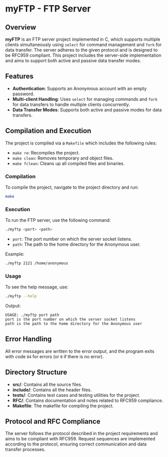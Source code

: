 # myFTP - FTP Server

## Overview

**myFTP** is an FTP server project implemented in C, which supports multiple clients simultaneously using `select` for command management and `fork` for data transfer. The server adheres to the given protocol and is designed to be RFC959 compliant. This project includes the server-side implementation and aims to support both active and passive data transfer modes.

## Features

- **Authentication**: Supports an Anonymous account with an empty password.
- **Multi-client Handling**: Uses `select` for managing commands and `fork` for data transfers to handle multiple clients concurrently.
- **Data Transfer Modes**: Supports both active and passive modes for data transfers.

## Compilation and Execution

The project is compiled via a `Makefile` which includes the following rules:
- `make re`: Recompiles the project.
- `make clean`: Removes temporary and object files.
- `make fclean`: Cleans up all compiled files and binaries.

### Compilation

To compile the project, navigate to the project directory and run:
```sh
make
```

### Execution

To run the FTP server, use the following command:
```sh
./myftp <port> <path>
```
- `port`: The port number on which the server socket listens.
- `path`: The path to the home directory for the Anonymous user.

Example:
```sh
./myftp 2121 /home/anonymous
```

### Usage

To see the help message, use:
```sh
./myftp --help
```
Output:
```
USAGE: ./myftp port path
port is the port number on which the server socket listens
path is the path to the home directory for the Anonymous user
```

## Error Handling

All error messages are written to the error output, and the program exits with code `84` for errors (or `0` if there is no error).

## Directory Structure

- **src/**: Contains all the source files.
- **include/**: Contains all the header files.
- **tests/**: Contains test cases and testing utilities for the project.
- **RFC/**: Contains documentation and notes related to RFC959 compliance.
- **Makefile**: The makefile for compiling the project.

## Protocol and RFC Compliance

The server follows the protocol described in the project requirements and aims to be compliant with RFC959. Request sequences are implemented according to the protocol, ensuring correct communication and data transfer processes.
